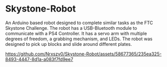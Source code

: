 # Skystone-Robot
An Arduino based robot designed to complete similar tasks as the FTC Skystone Challenge.
The robot has a USB-Bluetooth module to communicate with a PS4 Controller. It has a servo arm with multiple degrees of freedom, a grabbing mechanism, and LEDs. The robot was designed to pick up blocks and slide around different plates. 



https://github.com/Nrxszv0/Skystone-Robot/assets/58677365/235ea325-8493-4447-8d1a-a083f7fd9ee7

